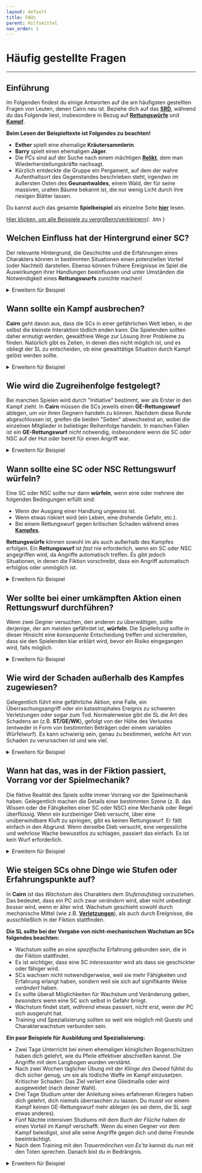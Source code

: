 ```yaml
---
layout: default
title: FAQs
parent: Hilfsmittel
nav_order: 1
---
```


# Häufig gestellte Fragen
---

## Einführung
Im Folgenden findest du einige Antworten auf die am häufigsten gestellten Fragen von Leuten, denen Cairn neu ist.
Beziehe dich auf das [**SRD**](/cairn-srd/), während du das Folgende liest, insbesondere in Bezug auf [**Rettungswürfe**](/cairn-srd/#rettungswurfe) und [**Kampf**](/cairn-srd/#kampf).

**Beim Lesen der Beispieltexte ist Folgendes zu beachten!**  
- **Esther** spielt eine ehemalige **Kräutersammlerin**.
- **Barry** spielt einen ehemaligen **Jäger**.
- Die PCs sind auf der Suche nach einem mächtigen [**Relikt**](/cairn-srd/#relikte), dem man Wiederherstellungskräfte nachsagt.
- Kürzlich entdeckte die Gruppe ein Pergament, auf dem der wahre Aufenthaltsort des Gegenstandes beschrieben steht, irgendwo im äußersten Osten des **Geunantwaldes**, einem Wald, der für seine massiven, uralten Bäume bekannt ist, die nur wenig Licht durch ihre riesigen Blätter lassen.

Du kannst auch das gesamte **Spielbeispiel** als einzelne Seite [**hier**](/hilfsmittel/spielbeispiel) lesen.

<a href='#/' id='expAll' class='exp'>Hier klicken, um alle Beispiele zu vergrößern/verkleinern</a>{: .btn }

## Welchen Einfluss hat der Hintergrund einer SC?
Der relevante Hintergrund, die Geschichte und die Erfahrungen eines Charakters können in bestimmten Situationen einen potenziellen Vorteil (oder Nachteil) darstellen. Ebenso können frühere Ereignisse im Spiel die Auswirkungen ihrer Handlungen beeinflussen und unter Umständen die Notwendigkeit eines **Rettungswurfs** zunichte machen!

<details markdown="block">
  <summary>
Erweitern für Beispiel
 </summary>

 **Spielleitung (SL)**: _"Du hast den größten Teil des Morgens damit verbracht, dir einen Weg durch den **Geunantwald** zu bahnen, vorbei an hängenden Lianen und hüfthohen Brombeeren. Es ist sehr leicht, sich hier im Unterholz zu verlaufen. Zu allem Überfluss wird die Sonne von den dicken Ästen völlig verdeckt."_

 **Barry**: _"Hilft mein **Jäger**-Hintergrund überhaupt?"_

 **SL:** _"Ja, obwohl du alle paar Minuten anhalten musst, um Ihre Umgebung zu begutachten; deshalb kommst du nur langsam voran. Du gehst weiter in Richtung Osten zu deinem Ziel."_

 **SL:** _"Nach ein paar Stunden kommst du auf eine kleine Lichtung im Wald, die sich perfekt für eine kurze Pause eignet. Am anderen Ende der Lichtung befindet sich ein kleiner, gut sichtbarer Pfad, der nach Osten führt. Der Eingang zu diesem Pfad wird von einer großen blühenden Pflanze versperrt, die in einem einsamen Sonnenstrahl sitzt und aus ihren offenen, blauen Schoten einen grünen Geruch versprüht."_

 **Esther**: _"Als ehemaliger **Herbalist** erkenne ich diese Pflanze?"_

 **SL**: _"Ja. Du weißt  auch, dass sie wahrscheinlich überwuchert ist, weil die Sonnenstrahlen sie mit natürlichem Licht durchtränken."_

 **Esther**: _"Was sagen mir die Farben über die Pflanze? Ist sie giftig? Was ist mit dem grünen Speichel?"_

 **SL**: _"Wenn du all diese Dinge beobachtest, dann ist sie sehr wahrscheinlich giftig, da die Blütenblätter denen des Eisenhuts sehr ähnlich sind."_

 **Barry**: _"Also gut, hier ist der Plan: Ich werde auf einen dieser Bäume über der Pflanze klettern und meine Decke darüber drapieren, um das Sonnenlicht zu blockieren. Hoffentlich werden sich die Schoten dann schließen!"_

 **SL**: _Du legst deine Schlafdecke vorsichtig zwischen die Stämme und wirfst einen Schatten auf die blauen Schoten der Pflanze darunter. Sofort beginnen sie sich zu schließen, gerade so weit, dass sich eine vorsichtige Person um sie herumquetschen kann."_

 **Esther**: _"Ausgezeichnet. Ich werde vorsichtig eines der Blätter für den späteren Gebrauch herausziehen und dann weitergehen."_

 **Was wäre, wenn keiner der PCs über einschlägige Erfahrungen oder Fachkenntnisse verfügt?**
 - Hätte es keine SC mit dem Hintergrund **Kräuterkunde** gegeben, hätte die SL die SCs wahrscheinlich für unwissend über die Eigenschaften der Pflanze erklärt, und (hoffentlich) würden die Spielenden versuchen, durch Fragen und Experimente mehr zu erfahren.
 - Wenn eine SC einen _tangentialen_ Hintergrund hätte (wie der **Jäger**), könnte die SL das [**Schicksal entscheiden**](/cairn-srd/#schicksalswurfel) lassen und 1W6 würfeln. Je höher der Wurf, desto wahrscheinlicher ist es, dass die SC etwas Relevantes oder Nützliches weiß.

</details>

## Wann sollte ein Kampf ausbrechen?
**Cairn** geht davon aus, dass die SCs in einer gefährlichen Welt leben, in der selbst die kleinste Interaktion tödlich enden kann. Die Spielenden sollten daher ermutigt werden, gewaltfreie Wege zur Lösung ihrer Probleme zu finden. Natürlich gibt es Zeiten, in denen dies nicht möglich ist, und es obliegt der SL zu entscheiden, ob eine gewalttätige Situation durch Kampf gelöst werden sollte.

<details markdown="block">
  <summary>
Erweitern für Beispiel
 </summary>

 **SL**: _"Am späten Nachmittag durchbrecht ihr endlich die Waldgrenze. Ihr verlasst die Baumgrenze und stürzt beinahe in einen tiefen Abgrund, der den Wald in zwei Teile teilt. Endlich seid ihr am **Gottesschlupf** angekommen, einer scheinbar endlosen Schlucht, über die keine Brücke führt. Den steilen Felswänden auf beiden Seiten nach zu urteilen, wäre es äußerst gefährlich, hinunterzuklettern. Leider befindet sich eure Beute wahrscheinlich auf der anderen Seite, wo die Klippen auf den Rand der Welt treffen. In der Nähe gibt es eine kleine Lichtung, auf der ihr euer Lager aufschlagen könntet, beschattet von einer riesigen Eiche, die nahe am Abgrund steht."_

 **Esther**: _"Ich denke, wir sollten unser Lager aufschlagen, bevor wir weiterziehen. Wenn wir in den Abgrund hinein oder um ihn herum klettern müssen, möchte ich das Licht lieber auf unserer Seite haben!"_

 **Barry**: _"Auf jeden Fall. Ich frage mich, wie man es am sichersten machen kann? Mit dem Rücken zur Schlucht?"_

 **SL**: _"Ja, es sei denn natürlich, es kommt etwas heraus!" Wer hat eigentlich die erste Wache?"_

 **Esther**: _"Ich übernehme die erste Schicht._"

  **SL**: _"Ihr schlagt euer Lager auf und esst eine eurer Rationen. Nach der Hälfte der ersten Schicht hörst du ein Knacken von Zweigen, das von westlich des Lagers in Richtung des **Geunantwaldes** kommt. Was tust du?"_

  **Esther**: _"Ich möchte meinen Kameraden wachrütteln, damit ich nicht allein bin, nicke leise mit dem Kopf in Richtung des Geräusches und mache das Zeichen für Stille."_

  **SL**: _"Während du das tust und er sich aufrichtet, werden hinter dem Gestrüpp ein Paar schrecklicher roter Augen sichtbar."_

  **Barry**: _"Was wissen wir über die Kreaturen hier?"_

  **SL**: _"Ihr wisst, dass die Kreaturen, die sich nachts in diesem Wald herumtreiben, sehr wahrscheinlich gefährlich sind. Ihr werdet wahrscheinlich keine Zeit haben, mit dem zu plaudern, was auch immer da herauskommen wird."_

  **Esther**: _"Dann bin ich bereit zu kämpfen. Ich stehe auf und ziehe mein Schwert, bereit für alles, was kommt."_

</details>

## Wie wird die Zugreihenfolge festgelegt?
Bei manchen Spielen wird durch "Initiative" bestimmt, wer als Erster in den Kampf zieht. In **Cairn** müssen die SCs jeweils einen **GE-Rettungswurf** ablegen, um vor ihren Gegnern handeln zu können. Nachdem diese Runde abgeschlossen ist, greifen die beiden "Seiten" abwechselnd an, wobei die einzelnen Mitglieder in beliebiger Reihenfolge handeln. In manchen Fällen ist ein **GE-Rettungswurf** _nicht_ notwendig, insbesondere wenn die SC oder NSC auf der Hut oder bereit für einen Angriff war.

<details markdown="block">
  <summary>
Erweitern für Beispiel
 </summary>

 **SL**: _"Eine elchähnliche Kreatur mit glutroten Augen taucht aus der Dunkelheit des Waldes gegenüber dem Lagerplatz der Gruppe auf. Ein Meer aus Nebel strömt vom Körper der Kreatur, als sie direkt auf dich, **Barry**, zu rennt. **Esther** war bereit, also darf sie zuerst reagieren."_

 **Barry**: _"Was ist mit mir?"_

 **SL**: _"Du musst einen **Rettungswurf auf Geschicklichkeit** machen, um zu sehen, ob du in der Lage bist, dich rechtzeitig vorzubereiten, um vor der Kreatur zu reagieren."_

 **Barry**: _"Ich habe 1W20 gewürfelt, und das Ergebnis ist eine 17. Autsch."_

 **SL**: _"Ja, das ist ein Misserfolg. **Esther** wird zuerst agieren, dann die Kreatur, und schließlich **Barry**. Danach geht ihr beide wieder in beliebiger Reihenfolge, dann die Kreatur und so weiter."_

</details>

## Wann sollte eine SC oder NSC **Rettungswurf** würfeln?
Eine SC oder NSC sollte nur dann **würfeln**, wenn eine oder mehrere der folgenden Bedingungen erfüllt sind:
- Wenn der Ausgang einer Handlung ungewiss ist.
- Wenn etwas riskiert wird (ein Leben, eine drohende Gefahr, etc.).
- Bei einem Rettungswurf gegen kritischen Schaden während eines [**Kampfes**](/cairn-srd/#kritischer-schaden).

**Rettungswürfe** können sowohl im als auch außerhalb des Kampfes erfolgen. Ein **Rettungswurf** ist _fast_ nie erforderlich, wenn ein SC oder NSC angegriffen wird, da Angriffe automatisch treffen. Es gibt jedoch Situationen, in denen die Fiktion vorschreibt, dass ein Angriff automatisch erfolglos oder unmöglich ist.

<details markdown="block">
  <summary>
Erweitern für Beispiel
 </summary>

 **Esther**: _"Wissen wir etwas über dieses Wesen?"_

 **SL**: _"Ja - es ist ein **Blutelch**, eine Art Killerhirsch, der aus großer Gier oder Neid geboren wird. Nach dem, was du gehört hast, sind sie ziemlich mächtig."_

 **Esther**: _"Gruselig! Wenn das so ist, möchte ich meine Aktion nutzen, um meinen Kameraden aus dem Weg zu ziehen, vielleicht in Richtung der Eiche, die du vorhin erwähnt hast."_

 **SL**: _"Du standest bereits und warst bereit zu agieren, also gehe ich davon aus, dass dies einfach so passiert, zu schnell für die Kreatur, um ihre Flugbahn zu ändern. Du schaffst es, **Barry** genau in den Osten des jetzt zertrampelten Lagerplatzes zu ziehen, in die Nähe der Eiche, die nur wenige Schritte vom **Gottesschlupf** entfernt steht. Jetzt ist der **Blutelch** an der Reihe. Er pflügt durch den Platz, den **Barry** einst besetzt hatte, und zerstört das Lagerfeuer. Er schwingt wild herum und stürzt dabei fast von der Felswand. Seine Augen glühen in einem hasserfüllten Violett, als er sich wieder zu euch beiden umdreht. **Barry**, du bist dran. Du solltest beachten, dass du nur dein Hüftmesser für den Kampf dabei hast, da alles andere noch im Lager ist. Schlimmer noch, die Dunkelheit hat es dir unmöglich gemacht, mehr zu sehen als seine flammend roten Augen. Verwende 1W4, wenn du den Schaden würfelst."_

 **Barry**: _"Schreiend schleudere ich meinen Dolch direkt auf die Kreatur. Ich würfle 1W4 und das Ergebnis ist eine 1."_

 **SL**: _"Das Messer fliegt gekonnt aus deiner Hand, schneidet durch die neblige Luft direkt über der Kreatur und landet einige Meter hinter ihr. Die Bestie wiehert wütend, dann duckt sie sich und macht sich bereit, erneut anzugreifen. Jetzt ist eure Seite dran. Zieht in beliebiger Reihenfolge."_

 **Esther**: _"Ich habe eine Idee: Die Kreatur hat sich schon einmal auf **Barry** gestürzt, richtig? Es liegt also nahe, dass es das wieder tun würde. Wie wäre es, wenn ich das eine Ende meines Seils zu **Barry** werfe und es dann an einem Baum in der Nähe festmache? Wenn es dann nahe genug herankommt und wieder versucht, ihn zu zertrampeln, könnte er einfach... von der Klippe springen? Mit dem Seil als Stütze, natürlich."_

 **Barry**: _"Äh... Das klingt nach einem Plan, denke ich. Ja, lass es uns tun!"_

 **Warum musste Barry nicht würfeln, um das Seil erfolgreich um den Baum zu wickeln?**  
 In einem Zug kann eine SC eine beliebige Aktion ausführen; ein **Rettungswurf** ist nur dann erforderlich, wenn eine der oben genannten Bedingungen erfüllt ist. Es schien plausibel, dass **Barry** in der Lage sein würde, mit dem Seil ohne große Gefahr um den Baum zu rennen (der nur ein paar Meter entfernt war). Hätte er versucht, nahe an den **Blutelch** heranzulaufen oder etwas ähnlich Unsicheres oder Gefährliches zu tun, wäre er verpflichtet gewesen, **zu würfeln**.

</details>

## Wer sollte bei einer umkämpften Aktion einen Rettungswurf durchführen?
Wenn zwei Gegner versuchen, den anderen zu überwältigen, sollte derjenige, der am meisten gefährdet ist, **würfeln**. Die Spielleitung sollte in dieser Hinsicht eine _konsequente_ Entscheidung treffen und sicherstellen, dass sie den Spielenden klar erklärt wird, bevor ein Risiko eingegangen wird, falls möglich.

 <details markdown="block">
   <summary>
 Erweitern für Beispiel
  </summary>

  **SL**: _"**Esther**, du wirfst das eine Ende deines Seils zu **Barry**, der das Seil schnell um die Eiche schlingt, dann auf die Felswand auf der anderen Seite stürmt und die Kreatur anschreit, auf ihn loszugehen. **Esther** geht als eine Art Gegengewicht in Stellung, falls er fällt. **Barry**, da du in einer Position bist, in der du reagieren kannst, werde ich dir eine Art Reaktion außerhalb des Kampfes erlauben."_

   **Barry**: _"In Ordnung, wenn es in meine Nähe kommt, möchte ich nahe am Rand der Klippe stehen, bereit, aus dem Weg zu springen."_

   **SL**: _"Verstanden. Jetzt ist der **Blutelch** an der Reihe, und offensichtlich ist er immer noch sehr wütend auf dich, **Barry**. Das Tier hebt seine teuflischen Hufe und stürmt erneut auf dich zu. Du springst in letzter Sekunde von der Klippe und hältst dich mit aller Kraft an dem Seil fest. Der **Blutelch** versucht, seinen Angriff zu stoppen, sobald er sein Ziel fallen sieht. Er macht einen **Rettungswurf auf GE**, um zu sehen, ob er erfolgreich anhalten kann. Autsch, er hat eine 20 gewürfelt und stürzt von der Klippe in die große Dunkelheit unter ihm."_

   **Warum hat der Blutelch keinen Schadenswurf gemacht, wie es die Kampfregeln vorsehen?**
   Der Angriff wurde als möglich, aber auch als sehr gefährlich angesehen. Hätte die Kreatur einen Fernkampfangriff benutzt oder wäre sie ein geübter Nahkämpfer, wäre es weit weniger riskant gewesen, **Barry** anzugreifen. Leider war es eine Bestie, die nur in der Lage war, Menschen mit ihren scharfen Hufen niederzustrecken.

   **Warum hat der Blutelch den Rettungswurf gemacht und nicht Barry, der ebenfalls in Gefahr war?**
   In diesem Beispiel war der **Blutelch** weitaus mehr gefährdet als sein menschlicher Gegner, denn:
   - Als gefesseltes Tier war es wahrscheinlich nicht in der Lage, kreativ zu denken oder fortgeschrittene Problemlösungen zu finden.
   - Eines seiner Hauptmerkmale ist seine relative Masse und Geschwindigkeit, und es ist wahrscheinlich, dass diese Eigenschaften ein plötzliches Anhalten ziemlich schwierig machen würden.
   - Dementsprechend gab es keine situationsbedingten oder mechanischen Vorteile, die dem **Blutelch** in diesem Szenario einen Vorteil verschaffen konnten.

   Umgekehrt war **Barry** von den beiden am wenigsten gefährdet:
   - Als ehemaliger Jäger hatte er seine Fähigkeit, solche Dinge zu tun, bereits unter Beweis gestellt.
   - **Esther** hatte das Seil um einen Baum gebunden und sich selbst als Ballast benutzt. Das bot einen klaren *Situationsvorteil*.

   Wäre **Barry** verletzt gewesen oder hätte er weniger Zeit zur Vorbereitung gehabt, wäre es denkbar, einen **ST-Rettungswurf** zu verlangen, um zu sehen, ob er sich am Seil festhalten konnte.

</details>

## Wie wird der Schaden außerhalb des Kampfes zugewiesen?
Gelegentlich führt eine gefährliche Aktion, eine Falle, ein Überraschungsangriff oder ein katastrophales Ereignis zu schweren Verletzungen oder sogar zum Tod. Normalerweise gibt die SL die Art des Schadens an (z.B. **ST/GE/WK**), gefolgt von der Höhe des Verlustes (entweder in Form von bestimmten Beträgen oder einem variablen Würfelwurf). Es kann schwierig sein, genau zu bestimmen, welche Art von Schaden zu verursachen ist und wie viel.  

<details markdown="block">
  <summary>
Erweitern für Beispiel
 </summary>

 **SL**: _"Nach eurer Begegnung mit dem **Blutelch** kehrt ihr ins Lager zurück und versucht, so viel Schlaf wie möglich zu bekommen. Bei Tagesanbruch seid ihr beide wach und bereit, eure Reise fortzusetzen."_

 **Esther**: _"Richtig. Die Frage ist, wie überqueren wir den **Gottesschlupf**? Gibt es irgendwelche Brücken auf unserer Höhe?"_

 **SL**: _"Nicht, dass man es sehen könnte. Ganz im Norden säumt eine Baumgruppe die Schlucht und versperrt euch teilweise den Weg; ihr müsstet schon ein bisschen suchen, um sie zu überqueren.  Ein paar hundert Meter weiter südlich kannst du jedoch ein kleines Plateau sehen, das aus der Schlucht herausragt, vielleicht fünfzig Fuß tief. Es bildet eine Art "L"-Form und kommt der anderen Seite ziemlich nahe. Es könnte ein wenig Arbeit erfordern, sich darauf zu hangeln, aber es scheint machbar zu sein."_

 **Barry**: _"Ich sage, lasst uns das Plateau ansteuern. Haben wir immer noch das Seil und die Haken?"_

 **Esther**: _"Ja, ich sehe keinen besseren Weg hinüber. Los geht's."_

 **SL**: _"Nach einer halben Stunde Fußmarsch entlang der Schlucht kommt ihr schließlich an eine Stelle direkt über dem Felsvorsprung. Tief in der Schlucht kannst du eine Decke aus Frühnebel sehen, und direkt darunter das Glitzern des rauschenden Wassers."_

 **Barry**: _"Gibt es irgendwelche großen Steine in der Nähe des Randes? Ich würde gerne einen Haken einschlagen und dann unser Seil durchschlingen. So kann ich mich sicher in die Schlucht und auf den Felsen abseilen."_

 **SL**: _"Du suchst dir einen großen Stein am Rand und schlägst den Haken hinein."_

 **Barry**: _"Gut, ich lasse mich hinunter und zünde meine Laterne an. Ich nehme an, dass **Esther** mir folgen wird."_

 **SL**: _"Vorsichtig stellst du deine Füße auf das Plateau, prüfst das Seil und rufst nach **Esther**, die hinunterklettert. Nachdem sie sicher auf dem Plateau angekommen ist, begutachten Sie Ihre Umgebung. Das Plateau scheint im Zickzack an der Innenseite der Schlucht entlang zu führen, fast bis zum Grund. Das Geräusch des rauschenden Wassers unter euch erfüllt die Schlucht. Lasst ihr das Seil für den Rückweg zurück?"_

 **Esther**: _"Leider, ja. Ich werde auch unseren Standort auf meiner Karte markieren. Wer weiß, ob das einen Unterschied macht, aber nur für den Fall... Okay, lass uns von hier verschwinden."_

 **SL**: _"Ihr bewegt euch vorsichtig auf dem Plateau entlang und krallt eure Finger zur Sicherheit in die Felswand. Nach einer anstrengenden Viertelstunde kommt ihr schließlich an einem kleinen Wasserfall an, der den Weg nach vorne versperrt. Eisiges Wasser fließt die glitschige Felsoberfläche hinunter und in ein kleines Becken darunter. Die Felswand ist hier mit Moos bedeckt, und ihr werdet wahrscheinlich ausrutschen, wenn ihr versucht, hindurchzutreten. Was wollte ihr tun?"_

 **Barry**: _"Gibt es einen anderen Weg nach vorne?"_

 **SL**: _"Soweit ich das beurteilen kann, nicht. Ihr könntet versuchen, hinunterzuklettern, aber es ist ziemlich dunkel und wahrscheinlich noch gefährlicher."_

 **Barry**: _"OK, ich glaube, ich versuche mein Glück mit dem Wasserfall, danke. **Esther**, kannst du meine Tasche festhalten, während ich hindurchgehe?"_

 **Esther**: _"Und mich mitreißen lassen? Nein danke!"_

 **SL**: _"Du musst einen **GE-Rettungswurf** machen, um zu sehen, ob du über die glatte Oberfläche gehen kannst, ohne auszurutschen."_

 **Barry**: _"OK, ich reiche **Esther** meine Laterne, damit ich beide Hände benutzen kann.... und ich habe eine 14 gewürfelt, ein Fehlschlag. Verdammt."_

 **SL**: _"Du rutschst aus und stürzt den Wasserfall hinunter in das mit Wasser gefüllte Becken darunter, wobei du mit der Hand hart gegen den Beckenrand schlägst. Du erleidest 1W4 GE-Schaden und bist nicht in der Lage, Gegenstände in deiner dominanten Hand richtig festzuhalten. Es ist fast völlig dunkel, aber du kannst immer noch das Licht der Fackel deines Kameraden über dir erkennen."_

 **Auf welche Fähigkeit sollte sich der Schaden außerhalb des Kampfes auswirken?**
 - Wenn die Verletzung ihre physische Stärke oder Gesundheit beeinträchtigt, ziehe von **ST** ab. _Dies löst keinen **kritischen Schadenswurf** aus_. Die **ST** spiegelt den Gesundheitszustand eines PCs wider und sollte diesen auf subtile, aber interessante Weise zeigen: vielleicht ist ein **Rettungswurf** erforderlich, wo vorher keiner nötig gewesen wäre.
 - Wenn die Verletzung die Fähigkeit, sich zu bewegen, schnell zu reagieren, oder die Feinmotorik beeinträchtigt, ziehe von **GE** ab. Dies ist häufig auch mit einer fiktiven Auswirkung verbunden; gebrochene Finger würden zum Beispiel die Fähigkeit einer SC beeinträchtigen, Schlösser zu knacken.
 - Wenn der Geist, die Willenskraft oder die Entschlossenheit einer SC beeinträchtigt wurde, ziehe von **WK** ab. Dies ist besonders hilfreich bei magischen oder oberflächlichen Verletzungen. Ein PC, dessen Seele durch arkane Energie verbrannt wurde, muss vielleicht einen **WK-Rettungswurf** machen, um z.B. Zauberbücher zu lesen.

 Ein paar Überlegungen:
 - Eine Verletzung kann mehrere Facetten annehmen: [**Entzug**](/cairn-srd/#bedrangnis-erschopfung) kann zum Beispiel den ST-Verlust durch Gift begleiten. Biete auch eine mögliche Lösung zur Überwindung der Krankheit an.
 - Schaden sollte als Folge des Scheiterns eines **Rettungswurfes** auftreten. Zwingen Sie die Spieler nicht, nachträglich zu **würfeln**.
 - Fiktive Verletzungen sind genauso stark wie direkte regelmechanische Schäden. Ein **GE**-Verlust wird sich auf die Reflexe und die Geschwindigkeit eines Charakters auswirken, aber ein gebrochenes Bein kann dazu führen, dass ein Charakter sich überhaupt nicht mehr bewegen kann!

</details>

## Wann hat das, was in der Fiktion passiert, Vorrang vor der Spielmechanik?
Die fiktive Realität des Spiels sollte immer Vorrang vor der Spielmechanik haben. Gelegentlich machen die Details einer bestimmten Szene (z. B. das Wissen oder die Fähigkeiten einer SC oder NSC) eine Mechanik oder Regel überflüssig. Wenn ein kurzbeiniger Dieb versucht, über eine unüberwindbare Kluft zu springen, gibt es keinen Rettungswurf. Er fällt einfach in den Abgrund. Wenn derselbe Dieb versucht, eine vergessliche und wehrlose Wache bewusstlos zu schlagen, passiert das einfach. Es ist kein Wurf erforderlich.

<details markdown="block">
  <summary>
Erweitern für Beispiel
 </summary>

 **Barry**: _"Nun, das war eine schlechte Idee! Wie genau soll ich denn wieder nach oben kommen? Es sei denn... hey, wie weit kann ich in die Dunkelheit darunter sehen?"_

 **SL**: _"Es gibt hier nicht viel Licht, aber etwas schimmert in der Dunkelheit unter dir. Wenn du mehr Licht hättest, könntest du vielleicht erkennen, was es ist."_

 **Esther**: _"Warum werfe ich ihm nicht meine Laterne hinunter. Braucht es dafür ein Wurf?"_

 **SL**: _"Normalerweise nicht. Aber bedenke, dass seine Hand durch den Sturz noch etwas verletzt ist. Ich würde sagen, dass er werfen muss, da er auch am meisten gefährdet ist."_

 **Barry**: _"Ich habe eine 3 gewürfelt. Endlich!"_

 **SL**: _"**Barry**, du fängst sie ohne Probleme. Jetzt hast du einen guten Blick auf den Abgrund unter dir. Du siehst eine Reihe von kleinen Wasserfällen, Becken und vorspringenden Felsen, die bis zu einem rauschenden Fluss auf dem Grund hinunterreichen. Es gibt sogar eine Verengung in der Schlucht selbst, etwa 15 Meter südlich, wo du möglicherweise auf die andere Seite springen könntest!"_

 **Barry**: _"Ha! Ich wusste, dass das eine gute Idee ist. Aber wie kommen wir da runter?"_

 **SL**: _"Du könntest den Wasserfall hinunterrutschen, der aus dem kleinen Becken kommt, in dem du schon stehst ... es ist ein kurzer Fall, also bist du nicht in großer Gefahr, selbst mit deiner Hand."_

 **Esther**: _"Und wie genau komme ich da jetzt runter? Warte, ich habe eine Idee. Ich kann ihn doch sehen, oder? Was, wenn ich springen würde..."_

 **Barry**: _"...soll ich dich auffangen? Mit welcher Hand, genau?"_

 **Esther**: _"Mach dich nicht lächerlich. Du wirst mein Landeplatz sein."_

 **SL**: _"Du solltest wissen, dass du hier nicht in großer Gefahr bist, da du eigentlich auf den Pool zielst, aber das bedeutet nicht, dass es risikolos ist. Du musst dich mit beiden Händen an der Wand festhalten, und es dürfte eine holprige Fahrt werden. Es könnte etwas herausspringen."_

 **Esther**: _"OK, meine GE ist nicht so toll, aber es geht trotzdem los... und ich habe eine 13 gewürfelt, ein Misserfolg. Siehst du **Barry**? Du bist nicht der einzige, der hier Pech hat."_

 **SL**: _"Du hast es geschafft, aber der Weg nach unten war nicht lustig. Ein Gegenstand aus deinem Rucksack hat sich gelöst, also werde ich einen Schicksalswürfel werfen... hey, eine glückliche 5! Okay, du darfst dir aussuchen, was herausfällt."_

 **Esther**: _"Wenn ich mir aussuchen darf, was ich verliere... wie wäre es mit meiner verbleibenden Fackel? Alles andere ist einfach zu wichtig, und wir haben noch eine Laterne und Öl."_

 **SL**: _"Du hörst, wie der kleine Metallsplitter gegen die Wand der Schlucht prallt und mit einem Plätschern im darunter fließenden Wasser landet."_

</details>

## Wie steigen SCs ohne Dinge wie Stufen oder Erfahrungspunkte auf?
In **Cairn** ist das _Wachstum_ des Charakters dem _Stufenaufstieg_ vorzuziehen. Das bedeutet, dass ein PC sich zwar _verändern_ wird, aber nicht unbedingt _besser_ wird, wenn er älter wird. Wachstum geschieht sowohl durch mechanische Mittel (wie z.B. [**Verletzungen**](/cairn-srd/#verletzungen)), als auch durch Ereignisse, die ausschließlich in der Fiktion stattfinden.

**Die SL sollte bei der Vergabe von nicht-mechanischem Wachstum an SCs folgendes beachten:**
- Wachstum sollte an eine _spezifische_ Erfahrung gebunden sein, die in der Fiktion stattfindet.
- Es ist wichtiger, dass eine SC _interessanter_ wird als dass sie geschickter oder fähiger wird.
- SCs wachsen nicht notwendigerweise, weil sie mehr Fähigkeiten und Erfahrung erlangt haben, sondern weil sie sich auf signifikante Weise _verändert_ haben.
- Es sollte überall Möglichkeiten für Wachstum und Veränderung geben, _besonders_ wenn eine SC sich selbst in Gefahr bringt.
- Wachstum findet statt, _während_ etwas passiert, nicht erst, wenn der PC sich ausgeruht hat.
- Training und Spezialisierung sollten so weit wie möglich mit Quests und Charakterwachstum verbunden sein.

**Ein paar Beispiele für Ausbildung und Spezialisierung:**
- Zwei Tage Unterricht bei einem ehemaligen königlichen Bogenschützen haben dich gelehrt, wie du Pfeile effektiver abschießen kannst. Die Angriffe mit dem Langbogen wurden verstärkt.
- Nach zwei Wochen täglicher Übung mit der _Klinge des Gwoed_ fühlst du dich sicher genug, um sie als tödliche Waffe im Kampf einzusetzen. Kritischer Schaden: Das Ziel verliert eine Gliedmaße oder wird ausgeweidet (nach deiner Wahl).
- Drei Tage Studium unter der Anleitung eines erfahrenen Kriegers haben dich gelehrt, dich niemals überraschen zu lassen. Du musst vor einem Kampf keinen GE-Rettungswurf mehr ablegen (es sei denn, die SL sagt etwas anderes).
- Fünf Nächte intensiven Studiums mit dem _Buch der Flüche_ haben dir einen Vorteil im Kampf verschafft. Wenn du einen Gegner vor dem Kampf beleidigst, sind alle seine Angriffe gegen dich und deine Freunde beeinträchtigt.
- Nach dem Training mit den _Trauermönchen von Es'ta_ kannst du nun mit den Toten sprechen. Danach bist du in Bedrängnis.

<details markdown="block">
  <summary>
Erweitern für Beispiel
 </summary>

 **SL**: _"Langsam steigt ihr in die fast völlige Dunkelheit der Schlucht hinab. Eure Laterne ist hell genug, um ein sicheres Fortkommen zu ermöglichen, aber sie dient auch als leuchtendes Signal für alles und jeden, der hier unten sein könnte. Glücklicherweise scheint ihr weitgehend allein zu sein, zumindest im Moment. Schließlich beginnt das Tosen des Flusses unter euch eure Stimmen zu übertönen."_

 **Esther**: _"Ich habe ein schlechtes Gefühl dabei. Wie weit runter müssen wir gehen?"_

 **SL**: _"Ihr befindet euch direkt über dem Flussbett. Vorsichtig setzt du deine Füße auf die glatte Oberfläche, hältst deine Laterne hoch und beobachtest, wie das Wasser glitzert, fast als Antwort. Du bist auch nur ein paar Dutzend Meter von dem Plateau entfernt, das du vorhin gesehen hast."_

 **Esther**: _"Für wie gefährlich halten wir es, diesen Weg zu überqueren?"_

 **SL**: _"Ihr müsst springen. Das Wasser rauscht direkt unter euch, ihr würdet also eine weiche Landung haben. Außerdem sieht die Strömung stark aus."_"

 **Esther**: _"Was meintest du vorhin, als du sagtest, der Fluss glitzere wie als Antwort? Ich bin nicht darauf vorbereitet, mit intelligenten Flüssen umzugehen."_

 **SL**: _"Du bist dir nicht ganz sicher, aber es sah so aus, als ob da etwas Lebendiges drin sein könnte. Als ehemaliger Kräutersammler kennst du dich mit biolumineszierenden Pflanzen aus."_

 **Barry**: _"Pflanzen? Wir können mit Pflanzen umgehen. Warum waten wir hier nicht einfach durch den Fluss?"_

 **Esther**: _"Hmm, das ist vielleicht eine gute Idee. Warte, was ist mit versteckten Felsen und so?"_

 **SL**: _"Du könntest es versuchen, sicher. Es scheint auch nicht viele Felsen zu geben, die hier herausragen, die man sehen kann."_

 **Esther**: _"Diesmal fange ich an. Du hältst die Laterne mit deiner guten Hand hoch, **Barry**."_

 **Barry**: _"Gute Idee. Ich werde schreien, wenn etwas aus dem Fluss springt und versucht, auch dich zu fressen."_

 **SL**: _"Du trittst in den reißenden Fluss. Er zerrt an deinen Beinen, aber ansonsten fühlst du dich stark genug, um ihn ohne Hilfe zu überqueren. Langsam machst du dich auf den Weg; bei jedem Schritt kannst du die bunten Pflanzen - vielleicht Algen - leuchten sehen, die sich als Reaktion auf deine Schritte bewegen. Vielleicht ist es auch nur das Licht."_

 **Esther**: _"Äh... Kann ich sie spüren?"_

 **SL**: _"Nur die Nässe des Flusses. Vielleicht ein entferntes Kitzeln, aber das könnte das Schilf sein. Sie scheinen auf jede deiner Bewegungen zu reagieren."_

 **Esther**: _"Interessant. Wenn ich mich nicht in Gefahr befinde, werde ich weitergehen. Können wir mit unserem Licht schon den ganzen Fluss überblicken?"_

 **SL**: _"Beinahe. Ihr seid etwa auf halber Strecke, als **Barry** etwas sieht, das sich im Wasser vor euch bewegt. Es ist tiefschwarz und schlank, wie ein Aal. Außerdem ist es etwa einen Meter lang."_

 **Barry**: _"Ich warne sie, sich zurückzuziehen."_

 **Esther**: _"Kann ich vor diesem Ding davonlaufen?"_

 **SL**: _"Hmm... Du müsstest einen GE-Rettungswurf machen."_

 **Esther**: _"Tut mir leid **Barry**, ich will sehen, ob ich davonlaufen kann. Wir werden uns überlegen, wie wir dich rüberbringen, wenn ich wieder an Land bin. Okay, es geht los... Ja, eine 2! Ich stürme rüber."_

 **SL**: _"Du erhöhst dein Tempo dramatisch und sprintest in großen Sprüngen über das Wasser. Mit jedem Sprung zerreißt dein Fuß die bunten Kreaturen im Wasser. Das Wasser beginnt heftig um deine Knöchel zu wühlen. Die aalähnliche Kreatur vor dir schießt davon, als ob sie darauf reagieren würde. Schließlich erreichst du das andere Ufer, und das Wasser des Flusses sprudelt hinter dir. Als du aus dem Wasser springst, bleibt etwas von der biolumineszenten Substanz an deinem rechten Knöchel hängen. Als du auf dem trockenen Boden stehst, scheinst du nicht in der Lage zu sein, sie zu entfernen. Es tut dir nicht weh oder so, aber es fühlt sich an, als wäre es auf deinen Knöchel gemalt worden."_

 **Esther**: _"Verdammt! Wie fühlt sich das an? Außerdem, was sehe ich auf dieser Seite des Flusses?"_

 **SL**: _"Es fühlt sich ein bisschen nass an, aber sonst wie eine Tätowierung auf deiner Haut. Als ob es ein Teil von dir wäre. Du stehst an einem fast identischen Ufer wie auf der gegenüberliegenden Seite; du musst dich ein bisschen umsehen, um mehr zu erfahren."_

 **Esther**: _"Ich nehme an, ich kann das erst einmal ignorieren, wenn es mir nicht wehtut oder so. **Barry**, wie willst du diese wirbelnden, aalverseuchten Gewässer überqueren? Vielleicht von dem Felsvorsprung weiter unten?"_

 **Barry**: _"Das funktioniert. Wie viele Fackeln hast du noch? Ich lasse dich nicht im Dunkeln stehen, wenn ich da runtergehe. Du könntest mir auch ein Stück nach unten folgen, auch wenn das Licht nicht perfekt ist."_

 **Esther**: _"Ich habe leider keine mehr. Aber vielleicht kann ich, wenn ich dir folge, hier etwas tun, um dir über den Vorsprung zu helfen?"_

 **SL**: _"Ihr marschiert parallel auf beiden Seiten des schnell fließenden Flusses, das Licht von **Barrys** Lampe erhellt gerade so euren Weg. **Esther**, du hast eine besonders schwierige Zeit, da du dich an das Flussufer schmiegen musst oder vermeiden musst, in unbekannte Schatten zu treten."_

 **Esther**: _"Wenn ich in der Nähe des Flusses bin, würde ich ihn gerne noch etwas genauer betrachten. Sehe ich noch die wirbelnden, biolumineszierenden Pflanzendinger?"_

 **SL**: _"Ja, und sie scheinen dir zu folgen. Interessanterweise reicht das Licht, das von ihren Bewegungen ausgeht, fast aus, um in den Fluss hineinzusehen."_

 **Barry**: _"Das ist gut. Vielleicht kannst du jetzt nach weiteren Aalen Ausschau halten? Und was ist mit mir? Was sehe ich, wenn ich diese gottverlassene Schlucht hinuntergehe?"_

 **SL**: _"Die Wände auf deiner Seite des Flusses rücken immer näher, während du dich dem erhöhten Plateau näherst, das du vorhin gesehen habt; du fühlst dich sogar ziemlich eingeengt. Zum Glück bist du schmal genug, um es gerade noch bis zum Plateau zu schaffen, das dir aber den Weg nach vorne versperrt."_

 **Esther**: _"Was kann ich von meiner Seite des Flusses aus sehen? Bin ich immer noch gezwungen, mich an das Flussufer zu schmiegen?"_

 **SL**: _"Die Schlucht ist von deiner Seite aus nicht annähernd so schmal, das heißt, es wäre einfach, von dort aus weiterzugehen, wo du bist, wenn du dich natürlich vom Licht wegbewegst. Aber noch wichtiger ist, dass ihr sehen könnt, dass sich das Plateau früher über den Fluss erstreckte, denn auch auf der anderen Seite ragt ein ähnliches Plateau hervor. Allerdings klafft dazwischen eine große Lücke. Vielleicht ist es irgendwann in der Vergangenheit zusammengebrochen? Wie auch immer, **Barry** kann versuchen, auf das Plateau zu klettern oder den Fluss zu betreten oder es zu umgehen. Wenigstens gibt es dieses Mal keinen schleimigen Wasserfall, den man umgehen muss!"_"

 **Barry**: _"Angenommen, ich kann dieses Ding leicht erklimmen, würde ich sagen: Versuchen wir es."_

 **SL**: _"Du kannst es mit Leichtigkeit besteigen, nachdem du deine Lampe oben platziert und dich dann hochgezogen hast. Jetzt musst du nur noch hinüber."_

 **Barry**: _"Kurze Frage, wie ist das Wasser genau in der Mitte des Flusses, wo die Lücke ist?"_

 **SL**: _"Das ist von hier aus schwer zu sagen, aber wenn du näher heran trittst, kannst du es vielleicht besser sehen. **Esther** hat den Fluss jedoch die ganze Zeit beobachtet und kann sehen, dass sich das Wasser darin ziemlich schnell bewegt, in einer kreisförmigen Formation."_

 **Esther**: _"Das sind doch Aale, oder? Ich wette, das sind Aale. Was machen meine Bio-Freunde jetzt gerade?"_

 **SL**: _"Wenn man in der Nähe des Ufers ins Wasser schaut, sieht man, dass alle biolumineszenten Lebewesen geflohen sind, fast so, als hätten sie Angst vor diesem Teil des Flusses."_

 **Esther**: _"Hmm... also gut, ich habe eine Theorie. **Barry**, du solltest die Laterne zwischen den Spalt in der "Brücke" halten und sehen, was passiert."_

 **Barry**: _"Äh, OK. Ich gehe vorsichtig bis zur Mitte des Flusses auf der "Brücke", lege mich dann hin und hänge meine Laterne über den Rand - aber nur knapp. Ich will hier so sicher wie möglich sein."_

 **SL**: _"In dem Moment, in dem du sie herunterlässt, springt ein glitschiger schwarzer Aal in die Luft und schnappt mit nadelartigen Zähnen nach der Laterne. Du bist jedoch schnell genug, um sie zu retten. Der Aal springt zurück ins Wasser."_

 **Barry**: _"Wow! Das war gruselig. Ich schätze, ich muss würfeln, um rüberspringen zu können, richtig?"_

 **SL**: _"Es sei denn, du hast eine bessere Idee, ja."_

 **Esther**: _"Ich habe eine. Hey **Barry**, warum löschst du nicht das Licht?"_

 **Barry**: _"Erledigt. Was jetzt?"_

 **SL**: _"Du löschst die Laterne. Du blinzelst in die Dunkelheit und deine Augen gewöhnen sich langsam daran. Plötzlich siehst du am fernen Ufer, wo **Esther** steht, ein Licht aufschimmern. Es ist ihr Knöchel; er leuchtet wie eine Kerze!"_

 **Esther**: _"Moment, kann ich jetzt Licht machen? Bin ich eine menschliche Fackel?"_

 **SL**: _"In völliger Dunkelheit, ja. Hoffen wir, dass du nicht so bald im Dunkeln herumschleichst."_

 **Barry**: _"Na, das ist ja cool. Die Aale mögen also das Licht, richtig? Das bringt mich auf eine Idee..."_

</details>


<script src="/js/expand-all.js"></script>
